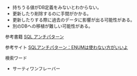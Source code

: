 - 持ちうる値がDB定義をみないとわからない。
- 更新したり削除するのに手間がかかる。
- 更新したりする際に過去のデータに影響が出る可能性がある。
- 別のDBへの移植が難しい可能性がある。

参考書籍
 [SQL アンチパターン](https://www.oreilly.co.jp/books/9784873115894/)

参考サイト
[SQLアンチパターン：ENUMは使わない方がいいよ](https://shiro-secret-base.com/?p=928)

検索ワード
- サーティワンフレーバー